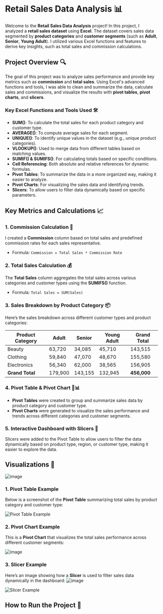# Retail Sales Data Analysis 📊

Welcome to the **Retail Sales Data Analysis** project! In this project, I analyzed a **retail sales dataset** using **Excel**. The dataset covers sales data segmented by **product categories** and **customer segments** (such as **Adult**, **Senior**, **Young Adult**). I utilized various Excel functions and features to derive key insights, such as total sales and commission calculations.

## Project Overview 🔍

The goal of this project was to analyze sales performance and provide key metrics such as **commission** and **total sales**. Using Excel's advanced functions and tools, I was able to clean and summarize the data, calculate sales and commissions, and visualize the results with **pivot tables**, **pivot charts**, and **slicers**.

### Key Excel Functions and Tools Used 🛠️

- **SUM()**: To calculate the total sales for each product category and customer type.
- **AVERAGE()**: To compute average sales for each segment.
- **UNIQUE()**: To identify unique values in the dataset (e.g., unique product categories).
- **VLOOKUP()**: Used to merge data from different tables based on matching values.
- **SUMIF() & SUMIFS()**: For calculating totals based on specific conditions.
- **Cell Referencing**: Both absolute and relative references for dynamic formulas.
- **Pivot Tables**: To summarize the data in a more organized way, making it easier to analyze.
- **Pivot Charts**: For visualizing the sales data and identifying trends.
- **Slicers**: To allow users to filter data dynamically based on specific parameters.

## Key Metrics and Calculations 📈

### 1. **Commission Calculation** 💸
I created a **Commission** column based on total sales and predefined commission rates for each sales representative. 

- Formula: `Commission = Total Sales * Commission Rate`

### 2. **Total Sales Calculation** 💰
The **Total Sales** column aggregates the total sales across various categories and customer types using the **SUMIFS()** function.

- Formula: `Total Sales = SUM(Sales)`

### 3. **Sales Breakdown by Product Category** 📦

Here’s the sales breakdown across different customer types and product categories:

| Product Category | Adult  | Senior | Young Adult | **Grand Total** |
|------------------|--------|--------|-------------|-----------------|
| Beauty           | 63,720 | 34,085 | 45,710      | 143,515         |
| Clothing         | 59,840 | 47,070 | 48,670      | 155,580         |
| Electronics      | 56,340 | 62,000 | 38,565      | 156,905         |
| **Grand Total**  | 179,900| 143,155| 132,945     | **456,000**     |

### 4. **Pivot Table & Pivot Chart** 📑📊
- **Pivot Tables** were created to group and summarize sales data by product category and customer type.
- **Pivot Charts** were generated to visualize the sales performance and trends across different categories and customer segments.

### 5. **Interactive Dashboard with Slicers** 🔧
Slicers were added to the Pivot Table to allow users to filter the data dynamically based on product type, region, or customer type, making it easier to explore the data.

## Visualizations 📸
![image](https://github.com/user-attachments/assets/27551995-be75-4b03-b1f6-4d71de699478)

### 1. **Pivot Table Example**
Below is a screenshot of the **Pivot Table** summarizing total sales by product category and customer type:

![Pivot Table Example](https://via.placeholder.com/800x400.png)

### 2. **Pivot Chart Example**
This is a **Pivot Chart** that visualizes the total sales performance across different customer segments:

![image](https://github.com/user-attachments/assets/880bcd32-8582-48eb-bf80-95db8700542f)


### 3. **Slicer Example**
Here’s an image showing how a **Slicer** is used to filter sales data dynamically in the dashboard:
![image](https://github.com/user-attachments/assets/1ede18f3-fad1-48da-8949-64831240accd)

![Slicer Example](https://via.placeholder.com/800x400.png)

## How to Run the Project 🚀
